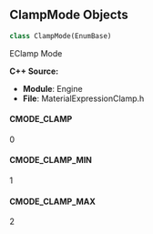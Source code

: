 ## ClampMode Objects

```python
class ClampMode(EnumBase)
```

EClamp Mode

**C++ Source:**

- **Module**: Engine
- **File**: MaterialExpressionClamp.h

<a id="unreal.ClampMode.CMODE_CLAMP"></a>

#### CMODE_CLAMP

0

<a id="unreal.ClampMode.CMODE_CLAMP_MIN"></a>

#### CMODE_CLAMP_MIN

1

<a id="unreal.ClampMode.CMODE_CLAMP_MAX"></a>

#### CMODE_CLAMP_MAX

2

<a id="unreal.CustomMaterialOutputType"></a>